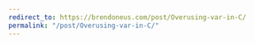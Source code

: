```yaml
---
redirect_to: https://brendoneus.com/post/Overusing-var-in-C/
permalink: "/post/Overusing-var-in-C/"
---
```

